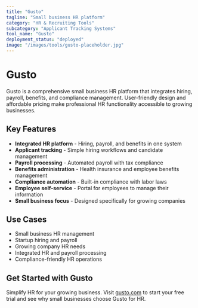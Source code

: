 ```yaml
---
title: "Gusto"
tagline: "Small business HR platform"
category: "HR & Recruiting Tools"
subcategory: "Applicant Tracking Systems"
tool_name: "Gusto"
deployment_status: "deployed"
image: "/images/tools/gusto-placeholder.jpg"
---
```


# Gusto

Gusto is a comprehensive small business HR platform that integrates hiring, payroll, benefits, and compliance management. User-friendly design and affordable pricing make professional HR functionality accessible to growing businesses.

## Key Features

- **Integrated HR platform** - Hiring, payroll, and benefits in one system
- **Applicant tracking** - Simple hiring workflows and candidate management
- **Payroll processing** - Automated payroll with tax compliance
- **Benefits administration** - Health insurance and employee benefits management
- **Compliance automation** - Built-in compliance with labor laws
- **Employee self-service** - Portal for employees to manage their information
- **Small business focus** - Designed specifically for growing companies

## Use Cases

- Small business HR management
- Startup hiring and payroll
- Growing company HR needs
- Integrated HR and payroll processing
- Compliance-friendly HR operations

## Get Started with Gusto

Simplify HR for your growing business. Visit [gusto.com](https://gusto.com) to start your free trial and see why small businesses choose Gusto for HR.
